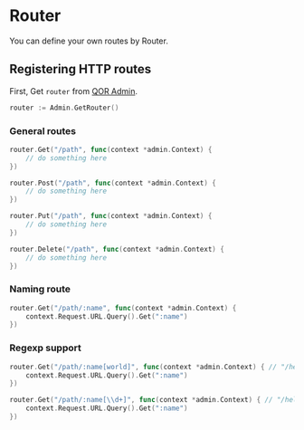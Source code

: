 # Router

You can define your own routes by Router.

## Registering HTTP routes

First, Get `router` from [QOR Admin](https://github.com/qor/admin).

```go
router := Admin.GetRouter()
```

### General routes

```go
router.Get("/path", func(context *admin.Context) {
    // do something here
})

router.Post("/path", func(context *admin.Context) {
    // do something here
})

router.Put("/path", func(context *admin.Context) {
    // do something here
})

router.Delete("/path", func(context *admin.Context) {
    // do something here
})
```

### Naming route

```go
router.Get("/path/:name", func(context *admin.Context) {
    context.Request.URL.Query().Get(":name")
})
```

### Regexp support

```go
router.Get("/path/:name[world]", func(context *admin.Context) { // "/hello/world"
    context.Request.URL.Query().Get(":name")
})

router.Get("/path/:name[\\d+]", func(context *admin.Context) { // "/hello/123"
    context.Request.URL.Query().Get(":name")
})
```
